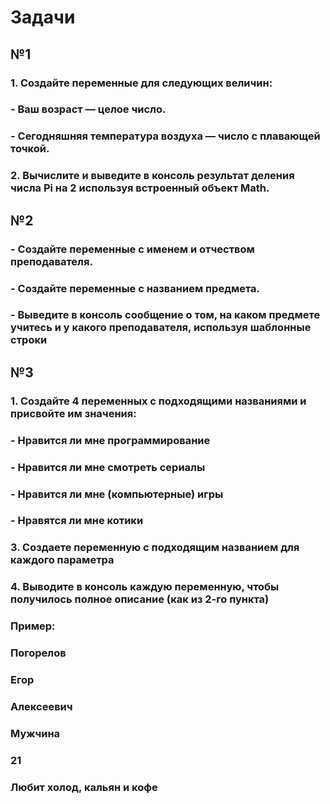 # Задачи

## №1
### 1. Создайте переменные для следующих величин:
### - Ваш возраст — целое число.
### - Сегодняшняя температура воздуха — число с плавающей точкой.
### 2. Вычислите и выведите в консоль результат деления числа Pi на 2 используя встроенный объект Math.


## №2
### - Создайте переменные с именем и отчеством преподавателя.
### - Создайте переменные с названием предмета.
### - Выведите в консоль сообщение о том, на каком предмете учитесь и у какого преподавателя, используя шаблонные строки

## №3
### 1. Создайте 4 переменных с подходящими названиями и присвойте им значения:
### - Нравится ли мне программирование
### - Нравится ли мне смотреть сериалы
### - Нравится ли мне (компьютерные) игры
### - Нравятся ли мне котики
### 3. Создаете переменную с подходящим названием для каждого параметра
### 4. Выводите в консоль каждую переменную, чтобы получилось полное описание (как из 2-го пункта)

### Пример:
### Погорелов
### Егор
### Алексеевич
### Мужчина
### 21
### Любит холод, кальян и кофе

